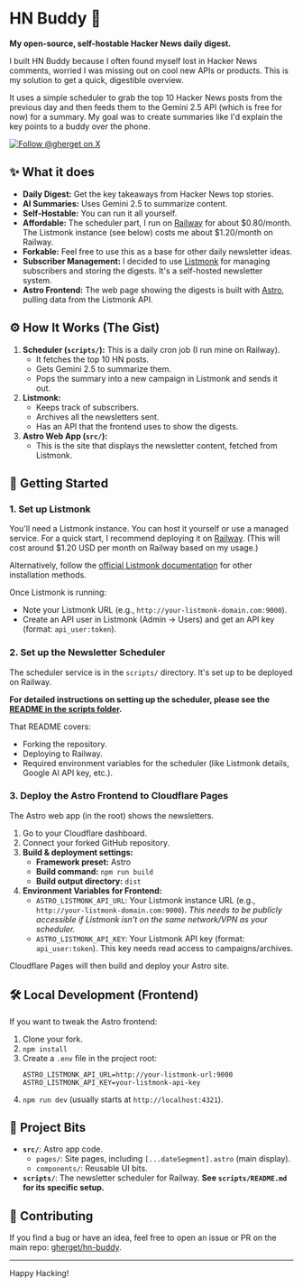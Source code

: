 # HN Buddy 🤖

**My open-source, self-hostable Hacker News daily digest.**

I built HN Buddy because I often found myself lost in Hacker News comments, worried I was missing out on cool new APIs or products. This is my solution to get a quick, digestible overview.

It uses a simple scheduler to grab the top 10 Hacker News posts from the previous day and then feeds them to the Gemini 2.5 API (which is free for now) for a summary. My goal was to create summaries like I'd explain the key points to a buddy over the phone.

[<img src="https://img.shields.io/badge/Follow%20me%20on%20X-%40gherget-1DA1F2?style=for-the-badge&logo=x" alt="Follow @gherget on X" />](https://x.com/gherget)


## ✨ What it does

*   **Daily Digest:** Get the key takeaways from Hacker News top stories.
*   **AI Summaries:** Uses Gemini 2.5 to summarize content.
*   **Self-Hostable:** You can run it all yourself.
*   **Affordable:** The scheduler part, I run on [Railway](https://railway.app/) for about $0.80/month. The Listmonk instance (see below) costs me about $1.20/month on Railway.
*   **Forkable:** Feel free to use this as a base for other daily newsletter ideas.
*   **Subscriber Management:** I decided to use [Listmonk](https://github.com/knadh/listmonk) for managing subscribers and storing the digests. It's a self-hosted newsletter system.
*   **Astro Frontend:** The web page showing the digests is built with [Astro](https://astro.build/), pulling data from the Listmonk API.

## ⚙️ How It Works (The Gist)

1.  **Scheduler (`scripts/`):** This is a daily cron job (I run mine on Railway).
    *   It fetches the top 10 HN posts.
    *   Gets Gemini 2.5 to summarize them.
    *   Pops the summary into a new campaign in Listmonk and sends it out.
2.  **Listmonk:**
    *   Keeps track of subscribers.
    *   Archives all the newsletters sent.
    *   Has an API that the frontend uses to show the digests.
3.  **Astro Web App (`src/`):**
    *   This is the site that displays the newsletter content, fetched from Listmonk.

## 🚀 Getting Started

### 1. Set up Listmonk

You'll need a Listmonk instance. You can host it yourself or use a managed service. For a quick start, I recommend deploying it on [Railway](https://railway.app/template/listmonk). (This will cost around $1.20 USD per month on Railway based on my usage.)

Alternatively, follow the [official Listmonk documentation](https://listmonk.app/docs/installation/) for other installation methods.

Once Listmonk is running:
*   Note your Listmonk URL (e.g., `http://your-listmonk-domain.com:9000`).
*   Create an API user in Listmonk (Admin -> Users) and get an API key (format: `api_user:token`).

### 2. Set up the Newsletter Scheduler

The scheduler service is in the `scripts/` directory. It's set up to be deployed on Railway.

**For detailed instructions on setting up the scheduler, please see the [README in the scripts folder](./scripts/README.md).**

That README covers:
*   Forking the repository.
*   Deploying to Railway.
*   Required environment variables for the scheduler (like Listmonk details, Google AI API key, etc.).

### 3. Deploy the Astro Frontend to Cloudflare Pages

The Astro web app (in the root) shows the newsletters.

1.  Go to your Cloudflare dashboard.
2.  Connect your forked GitHub repository.
3.  **Build & deployment settings:**
    *   **Framework preset:** Astro
    *   **Build command:** `npm run build`
    *   **Build output directory:** `dist`
4.  **Environment Variables for Frontend:**
    *   `ASTRO_LISTMONK_API_URL`: Your Listmonk instance URL (e.g., `http://your-listmonk-domain.com:9000`). *This needs to be publicly accessible if Listmonk isn't on the same network/VPN as your scheduler.*
    *   `ASTRO_LISTMONK_API_KEY`: Your Listmonk API key (format: `api_user:token`). This key needs read access to campaigns/archives.

Cloudflare Pages will then build and deploy your Astro site.

## 🛠️ Local Development (Frontend)

If you want to tweak the Astro frontend:

1.  Clone your fork.
2.  `npm install`
3.  Create a `.env` file in the project root:
    ```env
    ASTRO_LISTMONK_API_URL=http://your-listmonk-url:9000
    ASTRO_LISTMONK_API_KEY=your-listmonk-api-key
    ```
4.  `npm run dev` (usually starts at `http://localhost:4321`).

## 🔧 Project Bits

*   **`src/`**: Astro app code.
    *   `pages/`: Site pages, including `[...dateSegment].astro` (main display).
    *   `components/`: Reusable UI bits.
*   **`scripts/`**: The newsletter scheduler for Railway. **See `scripts/README.md` for its specific setup.**

## 🤝 Contributing

If you find a bug or have an idea, feel free to open an issue or PR on the main repo: [gherget/hn-buddy](https://github.com/gherget/hn-buddy).

---

Happy Hacking!
